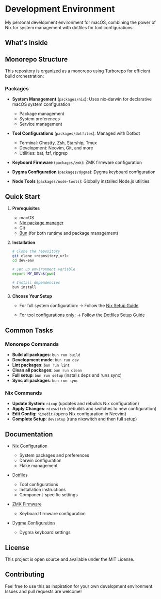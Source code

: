 # Development Environment

My personal development environment for macOS, combining the power of Nix for system management with dotfiles for tool configurations.

## What's Inside

## Monorepo Structure

This repository is organized as a monorepo using Turborepo for efficient build orchestration:

### Packages

- **System Management** (`packages/nix`): Uses nix-darwin for declarative macOS system configuration
  - Package management
  - System preferences
  - Service management
  
- **Tool Configurations** (`packages/dotfiles`): Managed with Dotbot
  - Terminal: Ghostty, Zsh, Starship, Tmux
  - Development: Neovim, Git, and more
  - Utilities: bat, fzf, ripgrep

- **Keyboard Firmware** (`packages/zmk`): ZMK firmware configuration

- **Dygma Configuration** (`packages/dygma`): Dygma keyboard configuration

- **Node Tools** (`packages/node-tools`): Globally installed Node.js utilities

## Quick Start

1. **Prerequisites**
   - macOS
   - [Nix package manager](packages/nix/README.md)
   - Git
   - [Bun](https://bun.sh) (for both runtime and package management)

2. **Installation**
   ```bash
   # Clone the repository
   git clone <repository_url>
   cd dev-env

   # Set up environment variable
   export MY_DEV=$(pwd)
   
   # Install dependencies
   bun install
   ```

3. **Choose Your Setup**

   - For full system configuration:
     → Follow the [Nix Setup Guide](packages/nix/README.md)
   
   - For tool configurations only:
     → Follow the [Dotfiles Setup Guide](packages/dotfiles/README.md)

## Common Tasks

### Monorepo Commands

- **Build all packages**: `bun run build`
- **Development mode**: `bun run dev`
- **Lint packages**: `bun run lint`
- **Clean all packages**: `bun run clean`
- **Full setup**: `bun run setup` (installs deps and runs sync)
- **Sync all packages**: `bun run sync`

### Nix Commands

- **Update System**: `nixup` (updates and rebuilds Nix configuration)
- **Apply Changes**: `nixswitch` (rebuilds and switches to new configuration)
- **Edit Config**: `nixedit` (opens Nix configuration in Neovim)
- **Complete Setup**: `devsetup` (runs nixswitch and then full setup)

## Documentation

- [Nix Configuration](packages/nix/README.md)
  - System packages and preferences
  - Darwin configuration
  - Flake management

- [Dotfiles](packages/dotfiles/README.md)
  - Tool configurations
  - Installation instructions
  - Component-specific settings

- [ZMK Firmware](packages/zmk/README.md)
  - Keyboard firmware configuration

- [Dygma Configuration](packages/dygma/README.md)
  - Dygma keyboard settings

## License

This project is open source and available under the MIT License.

## Contributing

Feel free to use this as inspiration for your own development environment. Issues and pull requests are welcome!
